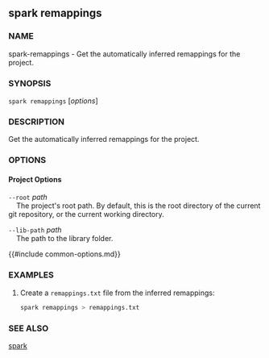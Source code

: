## spark remappings

### NAME

spark-remappings - Get the automatically inferred remappings for the project.

### SYNOPSIS

``spark remappings`` [*options*]

### DESCRIPTION

Get the automatically inferred remappings for the project.

### OPTIONS

#### Project Options

`--root` *path*  
&nbsp;&nbsp;&nbsp;&nbsp;The project's root path. By default, this is the root directory of the current git repository, or the current working directory.

`--lib-path` *path*  
&nbsp;&nbsp;&nbsp;&nbsp;The path to the library folder.

{{#include common-options.md}}

### EXAMPLES

1. Create a `remappings.txt` file from the inferred remappings:
    ```sh
    spark remappings > remappings.txt
    ```

### SEE ALSO

[spark](./spark.md)
